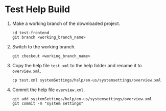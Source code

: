 # Test Help Build
1. Make a working branch of the downloaded project.
    ```
    cd test-frontend
    git branch <working_branch_name>
    ```
2. Switch to the working branch.
    ```
    git checkout <working_branch_name>
    ```
3. Copy the help file ```test.xml``` to the help folder and rename it to ```overview.xml```.

    ```
    cp test.xml systemSettings/help/en-us/systemsettings/overview.xml
    ```
4. Commit the help file ```overview.xml```.

    ```
    git add systemSettings/help/en-us/systemsettings/overview.xml
    git commit -m "system settings"    
    ```
